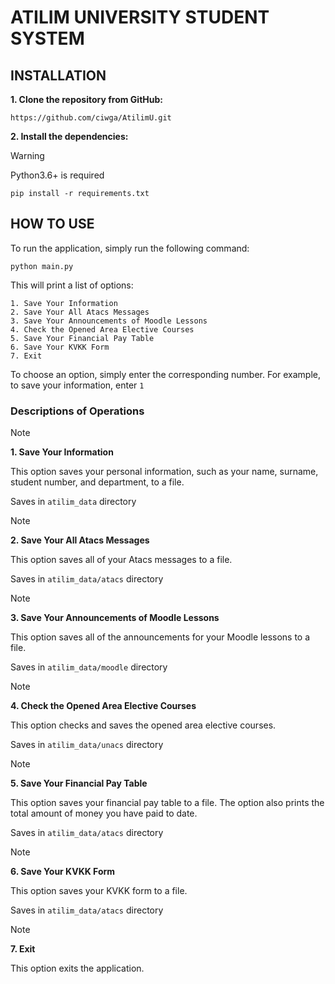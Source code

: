 # ATILIM UNIVERSITY STUDENT SYSTEM
## INSTALLATION
**1. Clone the repository from GitHub:**
   
`https://github.com/ciwga/AtilimU.git`

**2. Install the dependencies:**

> [!WARNING]
> Python3.6+ is required

`pip install -r requirements.txt`

## HOW TO USE
To run the application, simply run the following command:

`python main.py`

This will print a list of options:

```
1. Save Your Information
2. Save Your All Atacs Messages
3. Save Your Announcements of Moodle Lessons
4. Check the Opened Area Elective Courses
5. Save Your Financial Pay Table
6. Save Your KVKK Form
7. Exit
```

To choose an option, simply enter the corresponding number. For example, to save your information, enter `1`

### Descriptions of Operations
> [!NOTE]
> **1. Save Your Information**
>
> This option saves your personal information, such as your name, surname, student number, and department, to a file.
> 
> Saves in `atilim_data` directory
> 

> [!NOTE]
> **2. Save Your All Atacs Messages**
>
> This option saves all of your Atacs messages to a file.
> 
> Saves in  `atilim_data/atacs` directory
>

> [!NOTE]
> **3. Save Your Announcements of Moodle Lessons**
>
> This option saves all of the announcements for your Moodle lessons to a file.
>
> Saves in `atilim_data/moodle` directory
>

> [!NOTE]
> **4. Check the Opened Area Elective Courses**
>
> This option checks and saves the opened area elective courses.
>
> Saves in `atilim_data/unacs` directory
>

> [!NOTE]
> **5. Save Your Financial Pay Table**
>
> This option saves your financial pay table to a file. The option also prints the total amount of money you have paid to date.
>
> Saves in `atilim_data/atacs` directory
>

> [!NOTE]
> **6. Save Your KVKK Form**
>
> This option saves your KVKK form to a file.
>
> Saves in `atilim_data/atacs` directory
>

> [!NOTE]
> **7. Exit**
>
> This option exits the application.
> 
